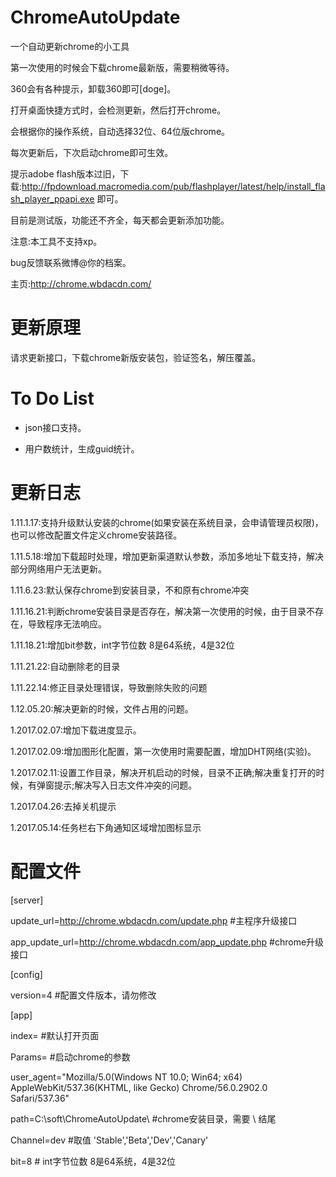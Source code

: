 # ChromeAutoUpdate
一个自动更新chrome的小工具

第一次使用的时候会下载chrome最新版，需要稍微等待。

360会有各种提示，卸载360即可[doge]。

打开桌面快捷方式时，会检测更新，然后打开chrome。

会根据你的操作系统，自动选择32位、64位版chrome。

每次更新后，下次启动chrome即可生效。

提示adobe flash版本过旧，下载:http://fpdownload.macromedia.com/pub/flashplayer/latest/help/install_flash_player_ppapi.exe 即可。

目前是测试版，功能还不齐全，每天都会更新添加功能。

注意:本工具不支持xp。

bug反馈联系微博@你的档案。

主页:http://chrome.wbdacdn.com/

# 更新原理

请求更新接口，下载chrome新版安装包，验证签名，解压覆盖。

# To Do List
- json接口支持。

- 用户数统计，生成guid统计。

# 更新日志
1.11.1.17:支持升级默认安装的chrome(如果安装在系统目录，会申请管理员权限)，也可以修改配置文件定义chrome安装路径。

1.11.5.18:增加下载超时处理，增加更新渠道默认参数，添加多地址下载支持，解决部分网络用户无法更新。

1.11.6.23:默认保存chrome到安装目录，不和原有chrome冲突

1.11.16.21:判断chrome安装目录是否存在，解决第一次使用的时候，由于目录不存在，导致程序无法响应。

1.11.18.21:增加bit参数，int字节位数 8是64系统，4是32位

1.11.21.22:自动删除老的目录

1.11.22.14:修正目录处理错误，导致删除失败的问题

1.12.05.20:解决更新的时候，文件占用的问题。

1.2017.02.07:增加下载进度显示。

1.2017.02.09:增加图形化配置，第一次使用时需要配置，增加DHT网络(实验)。

1.2017.02.11:设置工作目录，解决开机启动的时候，目录不正确;解决重复打开的时候，有弹窗提示;解决写入日志文件冲突的问题。

1.2017.04.26:去掉关机提示

1.2017.05.14:任务栏右下角通知区域增加图标显示


# 配置文件

[server]

update_url=http://chrome.wbdacdn.com/update.php             #主程序升级接口

app_update_url=http://chrome.wbdacdn.com/app_update.php     #chrome升级接口

[config]

version=4      #配置文件版本，请勿修改

[app]

index=         #默认打开页面

Params=        #启动chrome的参数

user_agent="Mozilla/5.0(Windows NT 10.0; Win64; x64) AppleWebKit/537.36(KHTML, like Gecko) Chrome/56.0.2902.0 Safari/537.36"

path=C:\soft\ChromeAutoUpdate\ #chrome安装目录，需要 \ 结尾

Channel=dev   #取值 'Stable','Beta','Dev','Canary'

bit=8         # int字节位数 8是64系统，4是32位
